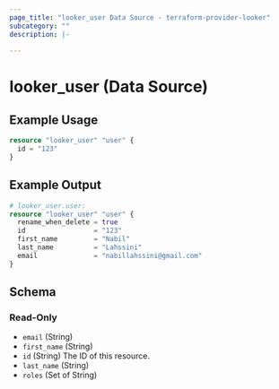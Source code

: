 ```yaml
---
page_title: "looker_user Data Source - terraform-provider-looker"
subcategory: ""
description: |-
  
---
```

# looker_user (Data Source)

## Example Usage
```terraform
resource "looker_user" "user" {
  id = "123"
}
```
## Example Output
```terraform
# looker_user.user:
resource "looker_user" "user" {
  rename_when_delete = true
  id                 = "123"
  first_name         = "Nabil"
  last_name          = "Lahssini"
  email              = "nabillahssini@gmail.com"
}
```
<!-- schema generated by tfplugindocs -->
## Schema

### Read-Only

- `email` (String)
- `first_name` (String)
- `id` (String) The ID of this resource.
- `last_name` (String)
- `roles` (Set of String)
